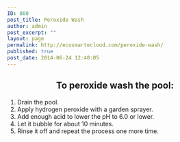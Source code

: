 ```yaml
---
ID: 860
post_title: Peroxide Wash
author: admin
post_excerpt: ""
layout: page
permalink: http://ecosmartecloud.com/peroxide-wash/
published: true
post_date: 2014-06-24 12:40:05
---
```

<center>
<h2>To peroxide wash the pool:</h2>
</center>
<ol>
<li>Drain the pool.</li>
<li>Apply hydrogen peroxide with a garden sprayer.</li>
<li>Add enough acid to lower the pH to 6.0 or lower.</li>
<li>Let it bubble for about 10 minutes. </li>
<li>Rinse it off and repeat the process one more time.</li>
</ol>